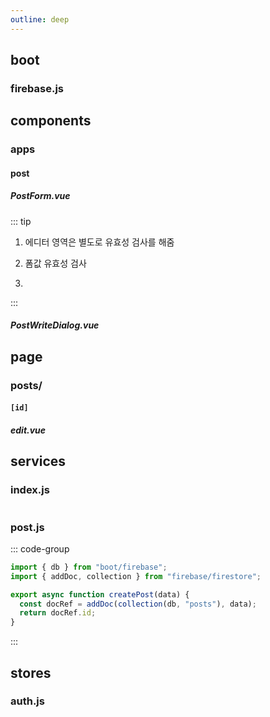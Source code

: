```yaml
---
outline: deep
---
```


## boot

### firebase.js

## components

### apps

#### post

##### PostForm.vue

::: tip

1. 에디터 영역은 별도로 유효성 검사를 해줌

2. 폼값 유효성 검사

3.

:::

##### PostWriteDialog.vue

## page

### posts/

#### `[id]`

##### edit.vue

## services

### index.js

```js [index.js]

```

### post.js

::: code-group

```js
import { db } from "boot/firebase";
import { addDoc, collection } from "firebase/firestore";

export async function createPost(data) {
  const docRef = addDoc(collection(db, "posts"), data);
  return docRef.id;
}
```

:::

## stores

### auth.js
